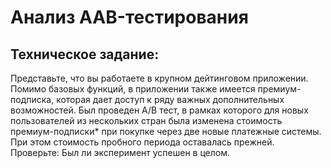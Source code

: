 # Анализ AAB-тестирования

## Техническое задание:

Представьте, что вы работаете в крупном дейтинговом приложении. 
Помимо базовых функций, в приложении также имеется премиум-подписка, которая дает доступ к ряду важных дополнительных возможностей. 
Был проведен A/B тест, в рамках которого для новых пользователей из нескольких стран была изменена стоимость премиум-подписки* при 
покупке через две новые платежные системы. При этом стоимость пробного периода оставалась прежней. Проверьте: Был ли эксперимент успешен в целом.
